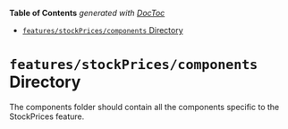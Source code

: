 <!-- START doctoc generated TOC please keep comment here to allow auto update -->
<!-- DON'T EDIT THIS SECTION, INSTEAD RE-RUN doctoc TO UPDATE -->

**Table of Contents** _generated with [DocToc](https://github.com/thlorenz/doctoc)_

- [`features/stockPrices/components` Directory](#featuresstockpricescomponents-directory)

<!-- END doctoc generated TOC please keep comment here to allow auto update -->

# `features/stockPrices/components` Directory

The components folder should contain all the components specific to the StockPrices feature.
